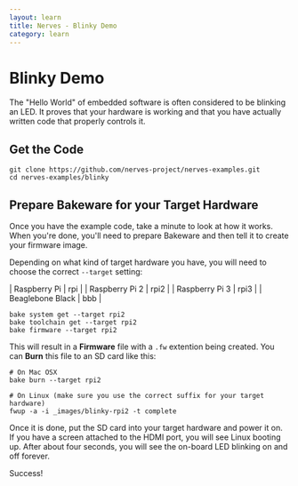 ```yaml
---
layout: learn
title: Nerves - Blinky Demo
category: learn
---
```


# Blinky Demo

The "Hello World" of embedded software is often considered to be blinking an LED.
It proves that your hardware is working and that you have actually written code that properly controls it.

## Get the Code

    git clone https://github.com/nerves-project/nerves-examples.git
    cd nerves-examples/blinky

## Prepare Bakeware for your Target Hardware

Once you have the example code, take a minute to look at how it works.
When you're done, you'll need to prepare Bakeware and then tell it to create your firmware image.

Depending on what kind of target hardware you have, you will need to choose the correct `--target` setting:

| Raspberry Pi     | rpi  |
| Raspberry Pi 2   | rpi2 |
| Raspberry Pi 3   | rpi3 |
| Beaglebone Black | bbb  |

    bake system get --target rpi2
    bake toolchain get --target rpi2
    bake firmware --target rpi2

This will result in a **Firmware** file with a `.fw` extention being created.
You can **Burn** this file to an SD card like this:

    # On Mac OSX
    bake burn --target rpi2

    # On Linux (make sure you use the correct suffix for your target hardware)
    fwup -a -i _images/blinky-rpi2 -t complete

Once it is done, put the SD card into your target hardware and power it on.
If you have a screen attached to the HDMI port, you will see Linux booting up.
After about four seconds, you will see the on-board LED blinking on and off forever.

Success!
